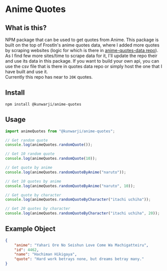 # Anime Quotes

## What is this?

NPM package that can be used to get quotes from Anime.
This package is built on the top of FrostIn's anime quotes data, where I added more quotes by scraping websites (logic for which is there in <a target="_blank" href="https://github.com/KunwarVSuryavanshi/anime-quotes-data">anime-quotes-data repo</a>). <br/>
As I find few more sites/time to scrape data for it, I'll update the repo their and use its data in this package. If you want to build your own api, you can use the csv file that is there in quotes data repo or simply host the one that I have built and use it.
<br/>
Currently this repo has near to `20K` quotes.

## Install

`npm install @kunwarji/anime-quotes`

## Usage

```javascript
import animeQuotes from "@kunwarji/anime-quotes";

// Get random quote
console.log(animeQuotes.randomQuote());

// Get 10 random quote
console.log(animeQuotes.randomQuote(10));

// Get quote by anime
console.log(animeQuotes.randomQuoteByAnime("naruto"));

// Get 10 quotes by anime
console.log(animeQuotes.randomQuoteByAnime("naruto", 10));

// Get quote by character
console.log(animeQuotes.randomQuoteByCharacter("itachi uchiha"));

// Get 20 quotes by character
console.log(animeQuotes.randomQuoteByCharacter("itachi uchiha", 20));
```

## Example Object

```json
{
	"anime": "Yahari Ore No Seishun Love Come Wa Machigatteiru",
	"id": 4462,
	"name": "Hachiman Hikigaya",
	"quote": "Hard work betrays none, but dreams betray many."
}
```
